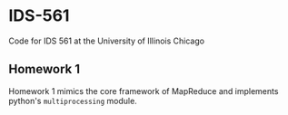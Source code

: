 # IDS-561
Code for IDS 561 at the University of Illinois Chicago

## Homework 1
Homework 1 mimics the core framework of MapReduce and implements python's `multiprocessing` module.
